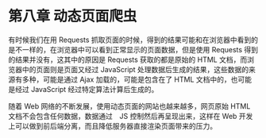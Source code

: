 # 第八章 动态页面爬虫

有时候我们在用 Requests 抓取页面的时候，得到的结果可能和在浏览器中看到的是不一样的，在浏览器中可以看到正常显示的页面数据，但是使用 Requests 得到的结果并没有，这其中的原因是 Requests 获取的都是原始的 HTML 文档，而浏览器中的页面则是页面又经过 JavaScript 处理数据后生成的结果，这些数据的来源有多种，可能是通过 Ajax 加载的，可能是包含在了 HTML 文档中的，也可能是经过 JavaScript 经过特定算法计算后生成的。

随着 Web 网络的不断发展，使用动态页面的网站也越来越多，网页原始 HTML 文档不会包含任何数据，数据通过　JS 控制然后再呈现出来，这样在 Web 开发上可以做到前后端分离，而且降低服务器直接渲染页面带来的压力。
